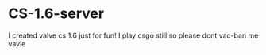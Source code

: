 # CS-1.6-server
I created valve cs 1.6 just for fun! I play csgo still so please dont vac-ban me vavle
